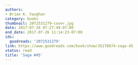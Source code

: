 ```yaml
---
authors:
- Brian K. Vaughan
category: books
thumbnail: 2072531279-cover.jpg
date: 2017-07-26 07:27:49-07:00
end_date: 2017-07-26 11:14:23-07:00
ids:
  goodreads: '2072531279'
link: https://www.goodreads.com/book/show/35276074-saga-45
status: read
title: 'Saga #45'
---
```

